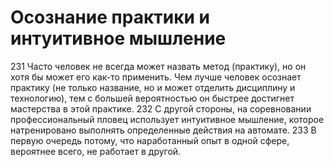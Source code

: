 # Осознание практики и интуитивное мышление

231 Часто человек не всегда может назвать метод (практику), но он хотя бы может его как-то применить. Чем лучше человек осознает практику (не только название, но и может отделить дисциплину и технологию), тем с большей вероятностью он быстрее достигнет мастерства в этой практике.
232 С другой стороны, на соревновании профессиональный пловец использует интуитивное мышление, которое натренировано выполнять определенные действия на автомате.
233 В первую очередь потому, что наработанный опыт в одной сфере, вероятнее всего, не работает в другой.
